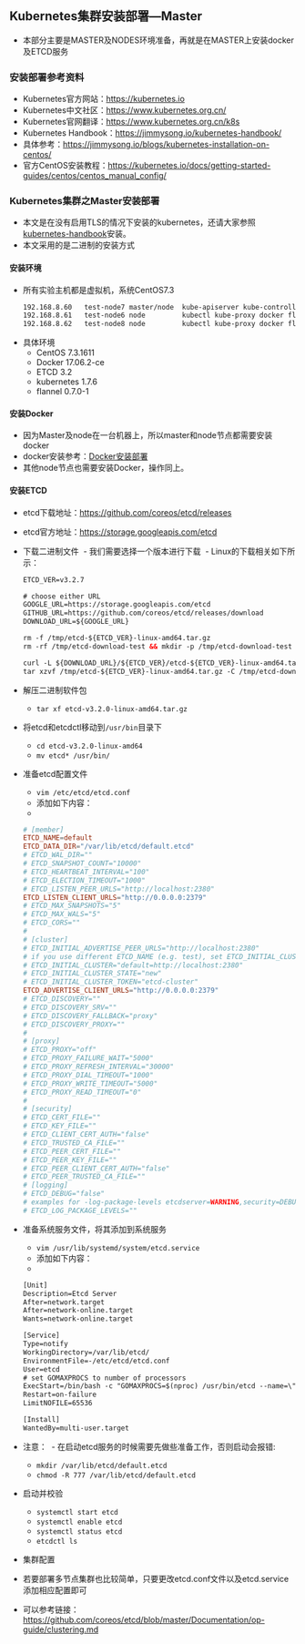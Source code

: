 ## Kubernetes集群安装部署—Master

- 本部分主要是MASTER及NODES环境准备，再就是在MASTER上安装docker及ETCD服务



### 安装部署参考资料
- Kubernetes官方网站：<https://kubernetes.io>
- Kubernetes中文社区：<https://www.kubernetes.org.cn/>
- Kubernetes官网翻译：<https://www.kubernetes.org.cn/k8s>
- Kubernetes Handbook：<https://jimmysong.io/kubernetes-handbook/>
- 具体参考：<https://jimmysong.io/blogs/kubernetes-installation-on-centos/>
- 官方CentOS安装教程：<https://kubernetes.io/docs/getting-started-guides/centos/centos_manual_config/>

### Kubernetes集群之Master安装部署
- 本文是在没有启用TLS的情况下安装的kubernetes，还请大家参照[kubernetes-handbook](https://jimmysong.io/kubernetes-handbook/)安装。
- 本文采用的是二进制的安装方式

#### 安装环境
- 所有实验主机都是虚拟机，系统CentOS7.3
  ``` xml
  192.168.8.60   test-node7 master/node  kube-apiserver kube-controller-manager kube-scheduler kubelet kube-proxy etcd flannel
  192.168.8.61   test-node6 node         kubectl kube-proxy docker flannel
  192.168.8.62   test-node8 node         kubectl kube-proxy docker flannel
  ```
- 具体环境
  - CentOS 7.3.1611
  - Docker 17.06.2-ce
  - ETCD   3.2
  - kubernetes 1.7.6
  - flannel 0.7.0-1
  
#### 安装Docker
- 因为Master及node在一台机器上，所以master和node节点都需要安装docker
- docker安装参考：[Docker安装部署](../Docker/docker-install.md)
- 其他node节点也需要安装Docker，操作同上。

#### 安装ETCD
- etcd下载地址：<https://github.com/coreos/etcd/releases>
- etcd官方地址：<https://storage.googleapis.com/etcd>
- 下载二进制文件
  - 我们需要选择一个版本进行下载
  - Linux的下载相关如下所示：
  ``` xml
  ETCD_VER=v3.2.7

  # choose either URL
  GOOGLE_URL=https://storage.googleapis.com/etcd
  GITHUB_URL=https://github.com/coreos/etcd/releases/download
  DOWNLOAD_URL=${GOOGLE_URL}

  rm -f /tmp/etcd-${ETCD_VER}-linux-amd64.tar.gz
  rm -rf /tmp/etcd-download-test && mkdir -p /tmp/etcd-download-test

  curl -L ${DOWNLOAD_URL}/${ETCD_VER}/etcd-${ETCD_VER}-linux-amd64.tar.gz -o /tmp/etcd-${ETCD_VER}-linux-amd64.tar.gz
  tar xzvf /tmp/etcd-${ETCD_VER}-linux-amd64.tar.gz -C /tmp/etcd-download-test --strip-components=1
  ```
- 解压二进制软件包
  - `tar xf etcd-v3.2.0-linux-amd64.tar.gz`
- 将etcd和etcdctl移动到`/usr/bin`目录下
  - `cd etcd-v3.2.0-linux-amd64`
  - `mv etcd* /usr/bin/`
- 准备etcd配置文件
  - `vim /etc/etcd/etcd.conf`
  - 添加如下内容：
  - 
  ``` conf 
  # [member]
  ETCD_NAME=default
  ETCD_DATA_DIR="/var/lib/etcd/default.etcd"
  # ETCD_WAL_DIR=""
  # ETCD_SNAPSHOT_COUNT="10000"
  # ETCD_HEARTBEAT_INTERVAL="100"
  # ETCD_ELECTION_TIMEOUT="1000"
  # ETCD_LISTEN_PEER_URLS="http://localhost:2380"
  ETCD_LISTEN_CLIENT_URLS="http://0.0.0.0:2379"
  # ETCD_MAX_SNAPSHOTS="5"
  # ETCD_MAX_WALS="5"
  # ETCD_CORS=""
  #
  # [cluster]
  # ETCD_INITIAL_ADVERTISE_PEER_URLS="http://localhost:2380"
  # if you use different ETCD_NAME (e.g. test), set ETCD_INITIAL_CLUSTER value for this name, i.e. "test=http://..."
  # ETCD_INITIAL_CLUSTER="default=http://localhost:2380"
  # ETCD_INITIAL_CLUSTER_STATE="new"
  # ETCD_INITIAL_CLUSTER_TOKEN="etcd-cluster"
  ETCD_ADVERTISE_CLIENT_URLS="http://0.0.0.0:2379"
  # ETCD_DISCOVERY=""
  # ETCD_DISCOVERY_SRV=""
  # ETCD_DISCOVERY_FALLBACK="proxy"
  # ETCD_DISCOVERY_PROXY=""
  #
  # [proxy]
  # ETCD_PROXY="off"
  # ETCD_PROXY_FAILURE_WAIT="5000"
  # ETCD_PROXY_REFRESH_INTERVAL="30000"
  # ETCD_PROXY_DIAL_TIMEOUT="1000"
  # ETCD_PROXY_WRITE_TIMEOUT="5000"
  # ETCD_PROXY_READ_TIMEOUT="0"
  #
  # [security]
  # ETCD_CERT_FILE=""
  # ETCD_KEY_FILE=""
  # ETCD_CLIENT_CERT_AUTH="false"
  # ETCD_TRUSTED_CA_FILE=""
  # ETCD_PEER_CERT_FILE=""
  # ETCD_PEER_KEY_FILE=""
  # ETCD_PEER_CLIENT_CERT_AUTH="false"
  # ETCD_PEER_TRUSTED_CA_FILE=""
  # [logging]
  # ETCD_DEBUG="false"
  # examples for -log-package-levels etcdserver=WARNING,security=DEBUG
  # ETCD_LOG_PACKAGE_LEVELS=""
  ```
- 准备系统服务文件，将其添加到系统服务
  - `vim /usr/lib/systemd/system/etcd.service`
  - 添加如下内容：
  - 
  ``` xml
  [Unit]
  Description=Etcd Server
  After=network.target
  After=network-online.target
  Wants=network-online.target
  
  [Service]
  Type=notify
  WorkingDirectory=/var/lib/etcd/
  EnvironmentFile=-/etc/etcd/etcd.conf
  User=etcd
  # set GOMAXPROCS to number of processors
  ExecStart=/bin/bash -c "GOMAXPROCS=$(nproc) /usr/bin/etcd --name=\"${ETCD_NAME}\" --data-dir=\"${ETCD_DATA_DIR}\" --listen-client-  urls=\"${ETCD_LISTEN_CLIENT_URLS}\""
  Restart=on-failure
  LimitNOFILE=65536
  
  [Install]
  WantedBy=multi-user.target
  ```
- 注意：
  - 在启动etcd服务的时候需要先做些准备工作，否则启动会报错:
  - `mkdir /var/lib/etcd/default.etcd`
  - `chmod -R 777 /var/lib/etcd/default.etcd`
- 启动并校验
  - `systemctl start etcd`
  - `systemctl enable etcd`
  - `systemctl status etcd`
  - `etcdctl ls`

- 集群配置
- 若要部署多节点集群也比较简单，只要更改etcd.conf文件以及etcd.service添加相应配置即可
- 可以参考链接：<https://github.com/coreos/etcd/blob/master/Documentation/op-guide/clustering.md>

